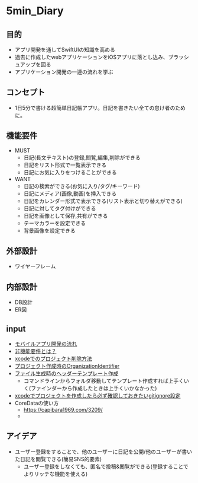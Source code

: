 # 5min_Diary
## 目的
- アプリ開発を通してSwiftUIの知識を高める
- 過去に作成したwebアプリケーションをiOSアプリに落とし込み、ブラッシュアップを図る
- アプリケーション開発の一連の流れを学ぶ

## コンセプト
- 1日5分で書ける超簡単日記帳アプリ。日記を書きたい全ての怠け者のために。


## 機能要件
- MUST
  - 日記(長文テキスト)の登録,閲覧,編集,削除ができる
  - 日記をリスト形式で一覧表示できる
  - 日記にお気に入りをつけることができる
- WANT
  - 日記の検索ができる(お気に入り/タグ/キーワード)
  - 日記にメディア(画像,動画)を挿入できる
  - 日記をカレンダー形式で表示できる(リスト表示と切り替えができる)
  - 日記に対してタグ付けができる
  - 日記を画像として保存,共有ができる
  - テーマカラーを設定できる
  - 背景画像を設定できる
  


## 外部設計
  - ワイヤーフレーム
## 内部設計
  - DB設計
  - ER図

## input
- [モバイルアプリ開発の流れ](https://pentagon.tokyo/app/1999/)
- [非機能要件とは？](https://products.sint.co.jp/obdz/blog/nonfunctionalrequirements)
- [xcodeでのプロジェクト削除方法](https://zenn.dev/suginoki45/articles/54ab4e19480abf)
- [プロジェクト作成時のOrganizationIdentifier](https://type.jp/et/feature/3008/)
- [ファイル生成時のヘッダーテンプレート作成](https://penguinchord.com/blog/swift/xcode-customize-header-new-file)
  - コマンドラインからフォルダ移動してテンプレート作成すれば上手くいく(ファインダーから作成したときは上手くいかなかった)
- [xcodeでプロジェクトを作成したら必ず確認しておきたいgitignore設定](https://zenn.dev/nkysyuichi/articles/7694975d156dcc)
- CoreDataの使い方
  - https://capibara1969.com/3209/
  - 


## アイデア
- ユーザー登録をすることで、他のユーザーに日記を公開/他のユーザーが書いた日記を閲覧できる(簡易SNS的要素)
  - ユーザー登録をしなくても、匿名で投稿&閲覧ができる(登録することでよりリッチな機能を使える)
